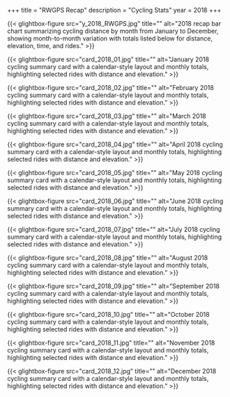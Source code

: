 +++
title = "RWGPS Recap"
description = "Cycling Stats"
year = 2018
+++

<div class="gallery-grid">
  
  {{< glightbox-figure src="y_2018_RWGPS.jpg" title="" alt="2018 recap bar chart summarizing cycling distance by month from January to December, showing month-to-month variation with totals listed below for distance, elevation, time, and rides." >}}
  
  {{< glightbox-figure src="card_2018_01.jpg" title="" alt="January 2018 cycling summary card with a calendar-style layout and monthly totals, highlighting selected rides with distance and elevation." >}}
  
  {{< glightbox-figure src="card_2018_02.jpg" title="" alt="February 2018 cycling summary card with a calendar-style layout and monthly totals, highlighting selected rides with distance and elevation." >}}
  
  {{< glightbox-figure src="card_2018_03.jpg" title="" alt="March 2018 cycling summary card with a calendar-style layout and monthly totals, highlighting selected rides with distance and elevation." >}}
  
  {{< glightbox-figure src="card_2018_04.jpg" title="" alt="April 2018 cycling summary card with a calendar-style layout and monthly totals, highlighting selected rides with distance and elevation." >}}
  
  {{< glightbox-figure src="card_2018_05.jpg" title="" alt="May 2018 cycling summary card with a calendar-style layout and monthly totals, highlighting selected rides with distance and elevation." >}}
  
  {{< glightbox-figure src="card_2018_06.jpg" title="" alt="June 2018 cycling summary card with a calendar-style layout and monthly totals, highlighting selected rides with distance and elevation." >}}
  
  {{< glightbox-figure src="card_2018_07.jpg" title="" alt="July 2018 cycling summary card with a calendar-style layout and monthly totals, highlighting selected rides with distance and elevation." >}}
  
  {{< glightbox-figure src="card_2018_08.jpg" title="" alt="August 2018 cycling summary card with a calendar-style layout and monthly totals, highlighting selected rides with distance and elevation." >}}
  
  {{< glightbox-figure src="card_2018_09.jpg" title="" alt="September 2018 cycling summary card with a calendar-style layout and monthly totals, highlighting selected rides with distance and elevation." >}}
  
  {{< glightbox-figure src="card_2018_10.jpg" title="" alt="October 2018 cycling summary card with a calendar-style layout and monthly totals, highlighting selected rides with distance and elevation." >}}
  
  {{< glightbox-figure src="card_2018_11.jpg" title="" alt="November 2018 cycling summary card with a calendar-style layout and monthly totals, highlighting selected rides with distance and elevation." >}}
  
  {{< glightbox-figure src="card_2018_12.jpg" title="" alt="December 2018 cycling summary card with a calendar-style layout and monthly totals, highlighting selected rides with distance and elevation." >}}
  
</div>
